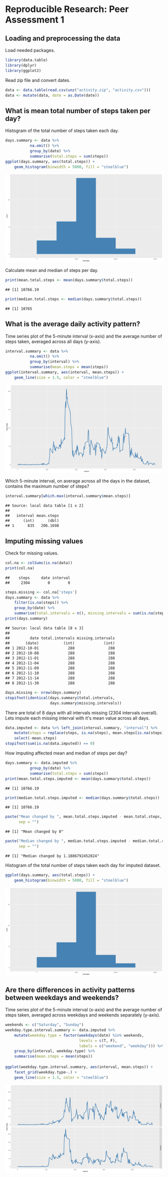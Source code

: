 # Reproducible Research: Peer Assessment 1

## Loading and preprocessing the data

Load needed packages.

```r
library(data.table)
library(dplyr)
library(ggplot2)
```

Read zip file and convert dates.

```r
data <- data.table(read.csv(unz("activity.zip", "activity.csv")))
data <- mutate(data, date = as.Date(date))
```

## What is mean total number of steps taken per day?

Histogram of the total number of steps taken each day.

```r
days.summary <- data %>% 
           na.omit() %>% 
           group_by(date) %>% 
           summarise(total.steps = sum(steps))
ggplot(days.summary, aes(total.steps)) + 
    geom_histogram(binwidth = 5000, fill = "steelblue")
```

![](PA1_template_files/figure-html/unnamed-chunk-3-1.png) 

Calculate mean and median of steps per day.

```r
print(mean.total.steps <- mean(days.summary$total.steps))
```

```
## [1] 10766.19
```

```r
print(median.total.steps <- median(days.summary$total.steps))
```

```
## [1] 10765
```

## What is the average daily activity pattern?

Time series plot of the 5-minute interval (x-axis) and the average number of steps taken, averaged across all days (y-axis).

```r
interval.summary <- data %>% 
           na.omit() %>% 
           group_by(interval) %>% 
           summarise(mean.steps = mean(steps))
ggplot(interval.summary, aes(interval, mean.steps)) + 
    geom_line(size = 1.5, color = "steelblue") 
```

![](PA1_template_files/figure-html/unnamed-chunk-5-1.png) 

Which 5-minute interval, on average across all the days in the dataset,
contains the maximum number of steps?

```r
interval.summary[which.max(interval.summary$mean.steps)]
```

```
## Source: local data table [1 x 2]
## 
##   interval mean.steps
##      (int)      (dbl)
## 1      835   206.1698
```

## Imputing missing values

Check for missing values.

```r
col.na <- colSums(is.na(data))
print(col.na)
```

```
##    steps     date interval 
##     2304        0        0
```

```r
steps.missing <- col.na['steps']
days.summary <- data %>% 
    filter(is.na(steps)) %>% 
    group_by(date) %>% 
    summarise(total.intervals = n(), missing.intervals = sum(is.na(steps)))
print(days.summary)
```

```
## Source: local data table [8 x 3]
## 
##         date total.intervals missing.intervals
##       (date)           (int)             (int)
## 1 2012-10-01             288               288
## 2 2012-10-08             288               288
## 3 2012-11-01             288               288
## 4 2012-11-04             288               288
## 5 2012-11-09             288               288
## 6 2012-11-10             288               288
## 7 2012-11-14             288               288
## 8 2012-11-30             288               288
```

```r
days.missing <- nrow(days.summary)
stopifnot(identical(days.summary$total.intervals,
                    days.summary$missing.intervals))
```

There are total of 8 days with all intervals missing (2304 intervals overall). Lets impute each missing interval with it's mean value across all days.

```r
data.imputed <- data %>% left_join(interval.summary, "interval") %>%
    mutate(steps = replace(steps, is.na(steps), mean.steps[is.na(steps)])) %>%
    select(-mean.steps)
stopifnot(sum(is.na(data.imputed)) == 0)
```

How imputing affected mean and median of steps per day? 

```r
days.summary <- data.imputed %>% 
           group_by(date) %>% 
           summarise(total.steps = sum(steps))
print(mean.total.steps.imputed <- mean(days.summary$total.steps))
```

```
## [1] 10766.19
```

```r
print(median.total.steps.imputed <- median(days.summary$total.steps))
```

```
## [1] 10766.19
```

```r
paste("Mean changed by ", mean.total.steps.imputed - mean.total.steps, 
      sep = "")
```

```
## [1] "Mean changed by 0"
```

```r
paste("Median changed by ", median.total.steps.imputed - median.total.steps, 
      sep = "")
```

```
## [1] "Median changed by 1.1886792452824"
```

Histogram of the total number of steps taken each day for imputed dataset.

```r
ggplot(days.summary, aes(total.steps)) + 
    geom_histogram(binwidth = 5000, fill = "steelblue")
```

![](PA1_template_files/figure-html/unnamed-chunk-10-1.png) 

## Are there differences in activity patterns between weekdays and weekends?

Time series plot of the 5-minute interval (x-axis) and the average number of steps taken, averaged across weekdays and weekends separately (y-axis).

```r
weekends <- c("Saturday", "Sunday")
weekday.type.interval.summary <- data.imputed %>% 
    mutate(weekday.type = factor(weekdays(date) %in% weekends, 
                                 levels = c(T, F),
                                 labels = c("weekend", "weekday"))) %>%
    group_by(interval, weekday.type) %>%
    summarise(mean.steps = mean(steps))
    
ggplot(weekday.type.interval.summary, aes(interval, mean.steps)) +
    facet_grid(weekday.type~.) +
    geom_line(size = 1.5, color = "steelblue") 
```

![](PA1_template_files/figure-html/unnamed-chunk-11-1.png) 
